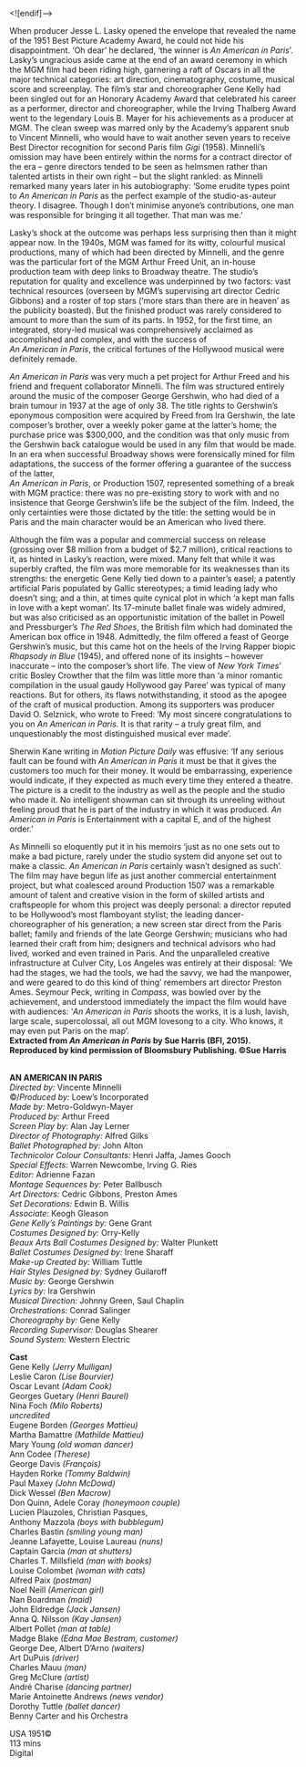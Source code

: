 
<![endif]-->

When producer Jesse L. Lasky opened the envelope that revealed the name of the 1951 Best Picture Academy Award, he could not hide his disappointment. ‘Oh dear’ he declared, ‘the winner is _An American in Paris_’. Lasky’s ungracious aside came at the end of an award ceremony in which the MGM film had been riding high, garnering a raft of Oscars in all the major technical categories: art direction, cinematography, costume, musical score and screenplay. The film’s star and choreographer Gene Kelly had been singled out for an Honorary Academy Award that celebrated his career as a performer, director and choreographer, while the Irving Thalberg Award went to the legendary Louis B. Mayer for his achievements as a producer at MGM. The clean sweep was marred only by the Academy’s apparent snub to Vincent Minnelli, who would have to wait another seven years to receive Best Director recognition for second Paris film _Gigi_ (1958). Minnelli’s omission may have been entirely within the norms for a contract director of the era – genre directors tended to be seen as helmsmen rather than talented artists in their own right – but the slight rankled: as Minnelli remarked many years later in his autobiography: ‘Some erudite types point to _An American in Paris_ as the perfect example of the studio-as-auteur theory. I disagree. Though I don’t minimise anyone’s contributions, one man was responsible for bringing it all together. That man was me.’

Lasky’s shock at the outcome was perhaps less surprising then than it might appear now. In the 1940s, MGM was famed for its witty, colourful musical productions, many of which had been directed by Minnelli, and the genre was the particular fort of the MGM Arthur Freed Unit, an in-house production team with deep links to Broadway theatre. The studio’s reputation for quality and excellence was underpinned by two factors: vast technical resources (overseen by MGM’s supervising art director Cedric Gibbons) and a roster of top stars (‘more stars than there are in heaven’ as the publicity boasted). But the finished product was rarely considered to amount to more than the sum of its parts. In 1952, for the first time, an integrated, story-led musical was comprehensively acclaimed as accomplished and complex, and with the success of  
_An American in Paris_, the critical fortunes of the Hollywood musical were definitely remade.

_An American in Paris_ was very much a pet project for Arthur Freed and his friend and frequent collaborator Minnelli. The film was structured entirely around the music of the composer George Gershwin, who had died of a brain tumour in 1937 at the age of only 38. The title rights to Gershwin’s eponymous composition were acquired by Freed from Ira Gershwin, the late composer’s brother, over a weekly poker game at the latter’s home; the purchase price was $300,000, and the condition was that only music from the Gershwin back catalogue would be used in any film that would be made. In an era when successful Broadway shows were forensically mined for film adaptations, the success of the former offering a guarantee of the success of the latter,  
_An American in Paris_, or Production 1507, represented something of a break with MGM practice: there was no pre-existing story to work with and no insistence that George Gershwin’s life be the subject of the film. Indeed, the only certainties were those dictated by the title: the setting would be in Paris and the main character would be an American who lived there.

Although the film was a popular and commercial success on release (grossing over $8 million from a budget of $2.7 million), critical reactions to it, as hinted in Lasky’s reaction, were mixed. Many felt that while it was superbly crafted, the film was more memorable for its weaknesses than its strengths: the energetic Gene Kelly tied down to a painter’s easel; a patently artificial Paris populated by Gallic stereotypes; a timid leading lady who doesn’t sing; and a thin, at times quite cynical plot in which ‘a kept man falls in love with a kept woman’. Its 17-minute ballet finale was widely admired, but was also criticised as an opportunistic imitation of the ballet in Powell and Pressburger’s _The Red Shoes_, the British film which had dominated the American box office in 1948. Admittedly, the film offered a feast of George Gershwin’s music, but this came hot on the heels of the Irving Rapper biopic _Rhapsody in Blue_ (1945), and offered none of its insights – however inaccurate – into the composer’s short life. The view of _New York Times_’ critic Bosley Crowther that the film was little more than ‘a minor romantic compilation in the usual gaudy Hollywood gay Paree’ was typical of many reactions. But for others, its flaws notwithstanding, it stood as the apogee of the craft of musical production. Among its supporters was producer David O. Selznick, who wrote to Freed: ‘My most sincere congratulations to you on _An American in Paris_. It is that rarity – a truly great film, and unquestionably the most distinguished musical ever made’.

Sherwin Kane writing in _Motion Picture Daily_ was effusive: ‘If any serious fault can be found with _An American in Paris_ it must be that it gives the customers too much for their money. It would be embarrassing, experience would indicate, if they expected as much every time they entered a theatre. The picture is a credit to the industry as well as the people and the studio who made it. No intelligent showman can sit through its unreeling without feeling proud that he is part of the industry in which it was produced. _An American in Paris_ is Entertainment with a capital E, and of the highest order.’

As Minnelli so eloquently put it in his memoirs ‘just as no one sets out to make a bad picture, rarely under the studio system did anyone set out to make a classic. _An American in Paris_ certainly wasn’t designed as such’. The film may have begun life as just another commercial entertainment project, but what coalesced around Production 1507 was a remarkable amount of talent and creative vision in the form of skilled artists and craftspeople for whom this project was deeply personal: a director reputed to be Hollywood’s most flamboyant stylist; the leading dancer-choreographer of his generation; a new screen star direct from the Paris ballet; family and friends of the late George Gershwin; musicians who had learned their craft from him; designers and technical advisors who had lived, worked and even trained in Paris. And the unparalleled creative infrastructure at Culver City, Los Angeles was entirely at their disposal: ‘We had the stages, we had the tools, we had the savvy, we had the manpower, and were geared to do this kind of thing’ remembers art director Preston Ames. Seymour Peck, writing in _Compass_, was bowled over by the achievement, and understood immediately the impact the film would have with audiences: ‘_An American in Paris_ shoots the works, it is a lush, lavish, large scale, supercolossal, all out MGM lovesong to a city. Who knows, it may even put Paris on the map’.  
**Extracted from _An American in Paris_ by Sue Harris (BFI, 2015). Reproduced by kind permission of Bloomsbury Publishing. ©Sue Harris**  
<br>

**AN AMERICAN IN PARIS**  
_Directed by:_ Vincente Minnelli  
©/_Produced by:_ Loew’s Incorporated  
_Made by:_ Metro-Goldwyn-Mayer  
_Produced by:_ Arthur Freed  
_Screen Play by:_ Alan Jay Lerner  
_Director of Photography:_ Alfred Gilks  
_Ballet Photographed by:_ John Alton  
_Technicolor Colour Consultants:_ Henri Jaffa, James Gooch  
_Special Effects:_ Warren Newcombe, Irving G. Ries  
_Editor:_ Adrienne Fazan  
_Montage Sequences by:_ Peter Ballbusch  
_Art Directors:_ Cedric Gibbons, Preston Ames  
_Set Decorations:_ Edwin B. Willis  
_Associate:_ Keogh Gleason  
_Gene Kelly’s Paintings by:_ Gene Grant  
_Costumes Designed by:_ Orry-Kelly  
_Beaux Arts Ball Costumes Designed by:_  Walter Plunkett  
_Ballet Costumes Designed by:_ Irene Sharaff  
_Make-up Created by:_ William Tuttle  
_Hair Styles Designed by:_ Sydney Guilaroff  
_Music by:_ George Gershwin  
_Lyrics by:_ Ira Gershwin  
_Musical Direction:_ Johnny Green, Saul Chaplin  
_Orchestrations:_ Conrad Salinger  
_Choreography by:_ Gene Kelly  
_Recording Supervisor:_ Douglas Shearer  
_Sound System:_ Western Electric  

**Cast**  
Gene Kelly _(Jerry Mulligan)_  
Leslie Caron _(Lise Bourvier)_  
Oscar Levant _(Adam Cook)_  
Georges Guetary _(Henri Baurel)_  
Nina Foch _(Milo Roberts)_  
_uncredited_  
Eugene Borden _(Georges Mattieu)_  
Martha Bamattre _(Mathilde Mattieu)_  
Mary Young _(old woman dancer)_  
Ann Codee _(Therese)_  
George Davis _(François)_  
Hayden Rorke _(Tommy Baldwin)_  
Paul Maxey _(John McDowd)_  
Dick Wessel _(Ben Macrow)_  
Don Quinn, Adele Coray _(honeymoon couple)_  
Lucien Plauzoles, Christian Pasques,  
Anthony Mazzola _(boys with bubblegum)_  
Charles Bastin _(smiling young man)_  
Jeanne Lafayette, Louise Laureau _(nuns)_  
Captain Garcia _(man at shutters)_  
Charles T. Millsfield _(man with books)_  
Louise Colombet _(woman with cats)_  
Alfred Paix _(postman)_  
Noel Neill _(American girl)_  
Nan Boardman _(maid)_  
John Eldredge _(Jack Jansen)_  
Anna Q. Nilsson _(Kay Jansen)_  
Albert Pollet _(man at table)_  
Madge Blake _(Edna Mae Bestram, customer)_  
George Dee, Albert D’Arno _(waiters)_  
Art DuPuis _(driver)_  
Charles Mauu _(man)_  
Greg McClure _(artist)_  
André Charise _(dancing partner)_  
Marie Antoinette Andrews _(news vendor)_  
Dorothy Tuttle _(ballet dancer)_  
Benny Carter and his Orchestra  

USA 1951©  
113 mins  
Digital  
<!--stackedit_data:
eyJoaXN0b3J5IjpbMTE0Mjg0Mjk2OSw3MzA5OTgxMTZdfQ==
-->